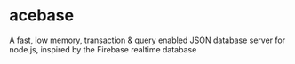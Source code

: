 # acebase
A fast, low memory, transaction &amp; query enabled JSON database server for node.js, inspired by the Firebase realtime database
